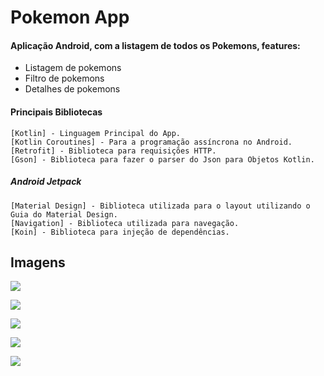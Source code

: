 # Pokemon App

#### Aplicação Android, com a listagem de todos os Pokemons, features:

  - Listagem de pokemons
  - Filtro de pokemons
  - Detalhes de pokemons

#### Principais Bibliotecas
```
[Kotlin] - Linguagem Principal do App.
[Kotlin Coroutines] - Para a programação assíncrona no Android.
[Retrofit] - Biblioteca para requisições HTTP.
[Gson] - Biblioteca para fazer o parser do Json para Objetos Kotlin.
```

##### Android Jetpack
```
[Material Design] - Biblioteca utilizada para o layout utilizando o Guia do Material Design.
[Navigation] - Biblioteca utilizada para navegação.
[Koin] - Biblioteca para injeção de dependências.
```

## Imagens

![](https://github.com/arthurbauer97/pokemon_app/blob/main/presentation/load.png)

![](https://github.com/arthurbauer97/pokemon_app/blob/main/presentation/home.png)

![](https://github.com/arthurbauer97/pokemon_app/blob/main/presentation/detail1.png)

![](https://github.com/arthurbauer97/pokemon_app/blob/main/presentation/detail2.png)

![](https://github.com/arthurbauer97/pokemon_app/blob/main/presentation/search.png)
